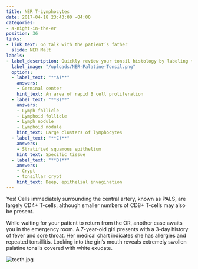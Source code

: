 ```yaml
---
title: NER T-Lymphocytes
date: 2017-04-18 23:43:00 -04:00
categories:
- a-night-in-the-er
position: 36
links:
- link_text: Go talk with the patient’s father
  slide: NER Malt
labels:
- label_description: Quickly review your tonsil histology by labeling the slide below.
  label_image: "/uploads/NER-Palatine-Tonsil.png"
  options:
  - label_text: "**A)**"
    answers:
    - Germinal center
    hint_text: An area of rapid B cell proliferation
  - label_text: "**B)**"
    answers:
    - Lymph follicle
    - Lymphoid follicle
    - Lymph nodule
    - Lymphoid nodule
    hint_text: Large clusters of lymphocytes
  - label_text: "**C)**"
    answers:
    - Stratified squamous epithelium
    hint_text: Specific tissue
  - label_text: "**D)**"
    answers:
    - Crypt
    - tonsillar crypt
    hint_text: Deep, epithelial invagination
---
```


Yes! Cells immediately surrounding the central artery, known as PALS, are largely CD4+ T-cells, although smaller numbers of CD8+ T-cells may also be present.

While waiting for your patient to return from the OR, another case awaits you in the emergency room. A 7-year-old girl presents with a 3-day history of fever and sore throat. Her medical chart indicates she has allergies and repeated tonsillitis. Looking into the girl’s mouth reveals extremely swollen palatine tonsils covered with white exudate.

![teeth.jpg](/uploads/teeth.jpg)